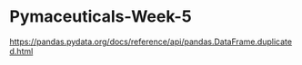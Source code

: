 # Pymaceuticals-Week-5
https://pandas.pydata.org/docs/reference/api/pandas.DataFrame.duplicated.html
